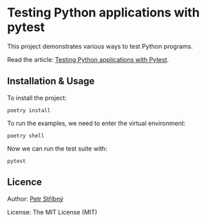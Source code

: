 # Testing Python applications with pytest

This project demonstrates various ways to test Python programs.

Read the article: [Testing Python applications with Pytest](https://stribny.name/blog/pytest).

## Installation & Usage

To install the project:
```
poetry install
```

To run the examples, we need to enter the virtual environment:
```
poetry shell
```

Now we can run the test suite with:

```
pytest
```

## Licence

Author: [Petr Stříbný](http://stribny.name)

License: The MIT License (MIT)